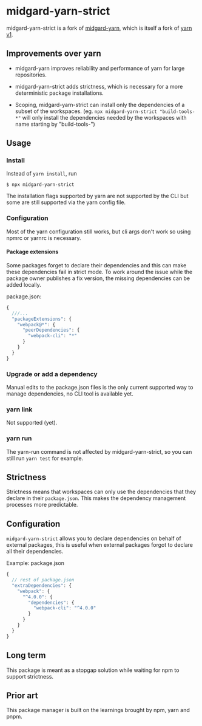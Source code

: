 # midgard-yarn-strict

midgard-yarn-strict is a fork of [midgard-yarn](https://www.npmjs.com/package/midgard-yarn), which is itself a fork of [yarn v1](https://www.npmjs.com/package/yarn).

## Improvements over yarn

- midgard-yarn improves reliability and performance of yarn for large repositories.

- midgard-yarn-strict adds strictness, which is necessary for a more deterministic package installations.

- Scoping, midgard-yarn-strict can install only the dependencies of a subset of the workspaces. (eg. `npx midgard-yarn-strict "build-tools-*"` will only install the dependencies needed by the workspaces with name starting by "build-tools-")

## Usage

### Install

Instead of `yarn install`, run

```
$ npx midgard-yarn-strict
```

The installation flags supported by yarn are not supported by the CLI but some are still supported via the yarn config file.

### Configuration

Most of the yarn configuration still works, but cli args don't work so using npmrc or yarnrc is necessary. 

#### Package extensions

Some packages forget to declare their dependencies and this can make these dependencies fail in strict mode. To work around the issue while the package owner publishes a fix version, the missing dependencies can be added locally.

package.json:
```javascript
{
  ///...
  "packageExtensions": {
    "webpack@*": {
      "peerDependencies": {
        "webpack-cli": "*"
      }
    }
  }
}
```

### Upgrade or add a dependency

Manual edits to the package.json files is the only current supported way to manage dependencies, no CLI tool is available yet.

### yarn link

Not supported (yet).

### yarn run

The yarn-run command is not affected by midgard-yarn-strict, so you can still run `yarn test` for example.

## Strictness

Strictness means that workspaces can only use the dependencies that they declare in their `package.json`. This makes the dependency management processes more predictable.

## Configuration

`midgard-yarn-strict` allows you to declare dependencies on behalf of external packages, this is useful when external packages forgot to declare all their dependencies.

Example: package.json
```javascript
{
  // rest of package.json
  "extraDependencies": {
    "webpack": {
      "^4.0.0": {
        "dependencies": {
          "webpack-cli": "^4.0.0"
        }
      }
    }
  }
}
```


## Long term

This package is meant as a stopgap solution while waiting for npm to support strictness.

## Prior art

This package manager is built on the learnings brought by npm, yarn and pnpm.
